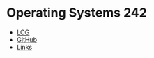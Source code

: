Operating Systems 242
======
* [LOG](https://github.com/rizqyazzahra/os242/blob/master/TXT/mylog.txt)
* [GitHub](https://github.com/rizqyazzahra/os242)
* [Links](https://github.com/rizqyazzahra/os242/blob/master/links.md)
